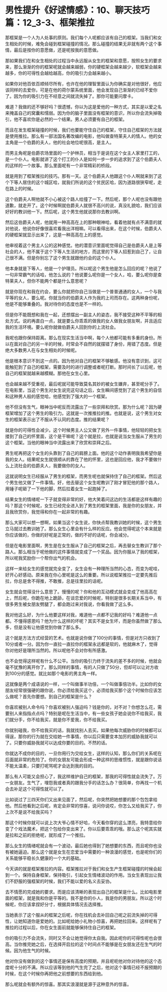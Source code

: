 # 男性提升《好逑情感》：10、聊天技巧篇：12_3-3、框架推拉

那框架是一个人为人处事的原则。我们每个人呢都应该有自己的框架。当我们和女生相处的时候，难免会碰到框架碰撞的情况。那么碰撞的结果无非就有两个这个事情，最后是按你的意愿做，还是呢按我的意愿做。

那如果我们在和女生相处的过程当中永远服从女生的框架和意愿，按照女生的要求来，那么渐渐的你的框架呢就会越来越弱，你的硬框架会越来越少，软框架会越来越多，你的可得性会越给越高，你的吸引力会越来越小。

如果你对他百依百顺倾尽所有，也许在他的理智里面认为你确实是对他很好，他应该同样的去爱你，可是在他的荷尔蒙系统里面，他会发现自己渐渐的已经不爱你了。因为你的吸引力在不经意之间就流失掉了。那你可能要问摩卡。

难道？我做的还不够好吗？很遗憾，你以为这是爱他的一种方式，其实是以爱之名来掩盖自己的窝囊和懦弱。因为你的脑子里面没有框架的意识，所以你会流失掉吸引，他不喜欢你是必然的一个结果。男人必须要有自己的框架。

而且在发生框架碰撞的时候，我们也要能守住自己的框架，守住自己框架的方法就是使用推拉。那么有一部法国名著改编的电影，他叫做查特莱夫人的情人。他的女主角是一个伯爵的夫人，他的社会地位呢很高，是主人。

而男主角呢是伯爵农场里面的一个护林员，相当于是说在这个女主人家里打工的，是一个仆人。电影就讲了这个打工的仆人是如何一步一步的追求到了这个伯爵夫人的这样的一个故事。那么里面呢有一个非常精彩的桥段。

就是用到了框架推拉的技巧。那有一天。这个伯爵夫人他跟这个仆人啊就来到了这个下等人居住的这个城区哈，就我们所说的这个贫民区哈，因为道路很狭窄呢，走在路上的时候。

这个伯爵夫人啊他就不小心被这个路人给撞了一下。然后呢，那个人呢也没有跟他道歉，就走开了。这个时候啊就伯爵夫人就很不高兴的说，真没礼貌哈，我们应该好好的教训他一下。然后呢，这个男生他就说那你去教训啊。

然后这伯爵夫人呢，他就用一种高高在上的那种眼神哈，看着他就有点不满意的就对他说，他说你好像很喜欢看我出洋相嘛。可以看得出来，在这个时候，伯爵夫人的硬框架就显示出来了，这是一种高高在上的感觉。

他审视着这个男主人公的这种感觉。他的潜意识里面呢觉得自己是伯爵夫人是上等社会的人，他不属于这个下等人生活的地方，而这里的下等人招惹到自己了，让自己很不满。但是你别忘了这个男生就跟他约会的这个仆人。

他本身就是下等人，他是一个护理员。所以呢这个男生他是怎么回应的呢？他说了一句非常霸气的话哈，他怎么说的？他说要么呢你是一个女人，哈，要么呢你是查特莱夫人，但你不能两个都是什么意思呢？

就是你现在和我在约会，要么你就把你自己当做是一个普普通通的女人，一个与我平等的女人，要么呢。你就当你的伯爵夫人作为我的上司而存在。这两种身份呢，他是不能够重叠的。我对待你的态度也是不一样的。

但是你不能既想和我在一起，还想摆出一副主人的姿态，我不接受这种不平等的相处方式。说的再直白一点，就是要么你乖乖的做我的女人做我女朋友啊，并且适应我的生活环境。要么呢你就做伯爵夫人回到你的上流社会。

我呢也跟你保持距离。那么在现实生活当中啊，每个人他都可能有多重的身份。所以在面对自己的另一半的时候，时常会不自然的就摆错了身份，用错了态度。但是绝大多数男人在与女生相处的时候呢。

他是根本意识不到这一点的。因为他对自己的框架不够敏感。他没有意识到，这可能触犯到了自己的框架，需要及时的进行调整或者呢打断。那时间长了以后呢，他自己的框架就越来越模糊。那他在女生心里。

也会越来越不受重视，最后呢就可能导致莫名其妙的被女生嫌弃，甚至呢分手了。在电影里，当这个男生对女生说完这句话之后，女生瞬间感觉到了这个男生的自信和这种男人般的感觉哈，他感觉到了强大的一个框架。

他不但没有生气，眼神当中呢反而流露出了一些崇拜和欣赏。那为什么呢？因为硬框架增加了这个男生的吸引力。这就是一次推推拉的推。也就是说，这个男生对女生的框架表示出了不服从不认同的态度。推的结果呢？

就是你的可得性会减少。这个时候男主人公又做了另外一件事情，他轻轻的把女生搂到了自己的怀里面，这个是干嘛呢？这个就是拉，也就是说当女生服从了男生的这个框架。当他的眼神当中流露出来了欣赏和崇拜之后。

男生呢再把这个女生的头靠到了自己的肩膀上面。他的这个动作表明我我希望你是我的女人。结果呢女生就很顺从的靠在了他的怀里，这也是回应他，我才不要做什么上流社会的伯爵夫人，我要做你的女人。

这就说明女生已经服从了男生的框架，而男生呢也就保持住了自己的框架。然后这个男生他又做了一件事情。好，他去替这个女生呢教训了刚才冒犯他的那个路人，用锤子呢砸了一下他的脚，然后拉着女生一起跑掉了。

结果女生的情绪呢一下子就变得非常的好，他大笑着问这边的生活都是这样有趣的吗？那这个时候呢，女生已经完全进入到了男生的框架里面，我是你的女朋友，并且我欣赏你，我觉得和你在一起非常的有趣。

那么大家可以想一想啊，如果当这个女生说，你快点帮我教训她的时候，这个男生立马就过去教训她了。那么女生心里会有什么样的反应。他会觉得呢这个本来就是你应该做的，你做的好呢是正常的，做的不好的话呢，你会减分。

但是在电影里面啊，男生是在女生服从了自己的框架之后，再去替女生教训了那个路人。那么相当于呢他做的这件事情就变成了一个奖品。因为你服从了我的框架，所以呢我奖励你一个帮你出气的机会。

这样一来给女生的感觉就完全变了，女生会有一种理所当然的心态，而变为呢哇，好开心好感动。原来我在你心里呢是这么的重要。所以说框架推拉一定要先推后拉，你总是舍不得推，不敢推，总是往里拉的话呢。

女生就会觉得没什么意思了。慢慢的呢？你和他的互动模式就会变成了他高高在上，然后呢，你跪在地上跪舔，在谈恋爱的时候呢，特别是很多长期关系当中，有很多男生被女朋友劈腿了，都会跑过来对我说，你看我做了这么多。

我对他这么好，为什么他要这样对我，难道他一点都不记我的好吗？难道他一点都。不懂得感恩吗？他为什么这样的坏呢？其实不是女生坏，而是你虽然做了那么多，但是没有让他感觉到你做了那么多。

这个就是方法方式经营的艺术。也就是说你做了100分的事情，但是对方只收到了10分或者一分。因为你一直拉一直拉你的框架永远都是软的，他就麻木了，觉得你对他好是理所当然的。所以呢他不会对你有所感激。

也不会觉得这样呢有什么不公平。当你的吸引力终于流失的差不多的时候，他就会毫不犹豫的离开你了。那么同样的事情，有的人只做了50分，但却可以让对方收到100分的感觉。就比如那个电影的男主角一样。

这就像是两个成语说的一样，一个叫做事半功倍，一个叫做事倍功半。比如你的女朋友经常很强硬的跟你说，你必须给我买这个，必须给我买那个这个时候你应该怎么做呢？首先你要想。到自己的框架是什么？

你喜欢被别人命令吗？你喜欢被别人强迫吗？钱是你的，对不对？你想怎么花，需要别人来指指点点吗？特别是呢在生活当中，有一些女孩子她会说你不给我买，我们就分手，你不给我买，就是你不爱我，你不给我买。

你就别碰我，你不给我买的话，我就找别人去买。如果他每次威胁你的时候都可以得逞，那你的行为就在交给她一件事情，你以后只需要变本加厉的威胁我就可以了。只要你威胁我就可以达成你要的目的。不然的话。

你就达不成你的目的，一旦你用行为交给女生，这样的认知，那么你们的关系呢在后面就非常的危险了。你的女朋友可能会形成一种这样的思维惯性，就是跟你说话不能太温柔，只要打呢骂呢才会达到我的目的。

那么有人可能又会担心了，我这样维护自己的框架，那我的可得性就会流失了。万一女朋友。生气了，埋怨我或者真的跟我分手的话怎么办？很简单，你再找一个机会去补足这个可得性就可以了。

比如说过了三四天你们又出来见面了，然后呢，你突然把她想要的那个包包拿给他。然后他看到之后呢，肯定会非常的惊喜，说问你说哎，你怎么又给我买了，你上次不是说不给我买吗？

那这个时候你就可以说上次大爷心情不好哈，今天看你穿的这么漂亮，我特意给你变了个戏法魔术，把这个包给你变出来了。你以后要乖乖的哦。那么这个呢其实就是拉和之前的拒绝呢，就形成了一个推拉。

那么女生的情绪呢就会有一个波动，最后她也得到了她想要的东西，而且呢你也没有被她逼迫。那么这个就是女生在恋爱当中需要的一种浪漫的感觉，也是呢你们的关系能够平稳长久健康的一个大的基础。

今天讲的就是框架推拉的内容。框架推拉对于我们和女生产生框架碰撞的时候会起到一个。保持自身框架，保持吸引，引起女生情绪波动的作用。当女生表现出让我们不舒服的强框架的时候，我们不能以爱的名义去妥协。

去不情愿的完成她的要求。而是应该清晰的表现出自己的框架是什么。比如电影里面的框架，就是我和你是平等的。我不是你的仆人，我是你的男朋友。所以这个时候呢，你应该拿捏好分寸，根据具体情况去选择推。

当她表示了这个服从的框架之后呢，你在找机会去补回自己呢之前流失掉的可得性，让她知道你是爱她的。比如呢给她小礼物小惊喜，再把她拉回来。这样呢有了推拉的过程以后，你在女生面前就能够保持住自己的框架。

你的吸引力不会流失，同时又不会让她觉得你太自我。因此呢你的可得性呢也会很高。当你推完她之后，在选择开启拉的这个时间点不能够是在女朋友还在生气的时候。因为他生气的时候。

他对你没有做到的这个事情还是保有高度的预期，并且呢呃他对你对待他的这个态度呢十分的不满。所以应该等到他的气生完了之后，他对这个事情已经不报预期的时候，在这个时候你再把他之前想要的东西给到他。

那么呢就会有额外的惊喜。那其实浪漫就是源于这种意外的惊喜。